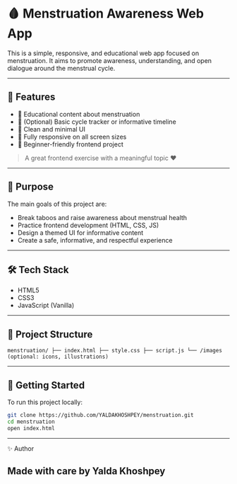 # 🩸 Menstruation Awareness Web App

This is a simple, responsive, and educational web app focused on menstruation. It aims to promote awareness, understanding, and open dialogue around the menstrual cycle.

---

## 🌟 Features

- 📖 Educational content about menstruation
- 📅 (Optional) Basic cycle tracker or informative timeline
- 🎨 Clean and minimal UI
- 📱 Fully responsive on all screen sizes
- 🧠 Beginner-friendly frontend project

> A great frontend exercise with a meaningful topic ❤️

---

## 🎯 Purpose

The main goals of this project are:

- Break taboos and raise awareness about menstrual health
- Practice frontend development (HTML, CSS, JS)
- Design a themed UI for informative content
- Create a safe, informative, and respectful experience

---

## 🛠️ Tech Stack

- HTML5
- CSS3
- JavaScript (Vanilla)

---

## 📁 Project Structure
```
menstruation/ ├── index.html ├── style.css ├── script.js └── /images (optional: icons, illustrations)
```
---
## 🚀 Getting Started

To run this project locally:

```bash
git clone https://github.com/YALDAKHOSHPEY/menstruation.git
cd menstruation
open index.html
```


---

✨ Author

Made with care by Yalda Khoshpey
---
